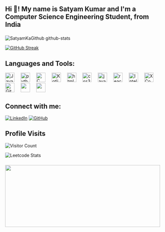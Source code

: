 <h2 align="left">Hi 👋! My name is Satyam Kumar and I'm a Computer Science Engineering Student, from India</h2>

###


![SatyamKaGithub github-stats](https://stats.dooboo.io/api/github-stats?login=SatyamKaGithub)

[![GitHub Streak](https://streak-stats.demolab.com?user=SatyamKaGithub&theme=cobalt)](https://git.io/streak-stats)
###
<div align="left">
  <h2> Languages and Tools: </h2>
  <img src="https://cdn.jsdelivr.net/gh/devicons/devicon/icons/java/java-original.svg" height="30" alt="Java" />
  <img width="12" />
  <img src="https://cdn.jsdelivr.net/gh/devicons/devicon/icons/python/python-original.svg" height="30" alt="python logo"  />
  <img width="12" />
  <img src="https://cdn.jsdelivr.net/gh/devicons/devicon/icons/c/c-original.svg" height="30" alt="C" />
  <img width="12" />
  <img src="https://cdn.jsdelivr.net/gh/devicons/devicon/icons/kotlin/kotlin-original.svg" height="30" alt="Kotlin" />
  <img width="12" />
  <img src="https://cdn.jsdelivr.net/gh/devicons/devicon/icons/html5/html5-original.svg" height="30" alt="html5 logo"  />
  <img width="12" />
  <img src="https://cdn.jsdelivr.net/gh/devicons/devicon/icons/css3/css3-original.svg" height="30" alt="css3 logo"  />
  <img width="12" />
  <img src="https://cdn.jsdelivr.net/gh/devicons/devicon/icons/javascript/javascript-original.svg" height="30" alt="javascript"  />
  <img width="12" />
  <img src="https://cdn.jsdelivr.net/gh/devicons/devicon/icons/react/react-original.svg" height="30" alt="react logo"  />
  <img width="12" />
  <img src="https://resources.jetbrains.com/storage/products/company/brand/logos/IntelliJ_IDEA_icon.svg" height="30" alt="IntelliJ Idea" />
  <img width="12" />
  <img src="https://cdn.jsdelivr.net/gh/devicons/devicon/icons/xcode/xcode-original.svg" height="30" alt="XCode" />
  <img width="12" />
  <img src="https://cdn.jsdelivr.net/gh/devicons/devicon/icons/git/git-original.svg" height="30" alt="Git" />
  <img width="12" />
  <img src="https://cdn.jsdelivr.net/gh/devicons/devicon/icons/vscode/vscode-original.svg" height="30" />
  <img width="12" />
  <img src="https://cdn.jsdelivr.net/gh/devicons/devicon/icons/blender/blender-original.svg" height="30" />
</div>

###

<div align="left">
  <h2>Connect with me: </h2>

[![LinkedIn](https://img.shields.io/badge/LinkedIn-blue)](https://www.linkedin.com/in/satyam-kumar-505861253)
[![GitHub](https://img.shields.io/github/followers/SatyamKaGithub?label=Follow%20%40SatyamKaGithub&style=social)](https://github.com/SatyamKaGithub)
###
<h2>Profile Visits</h2>

![Visitor Count](https://profile-counter.glitch.me/SatyamKaGithub/count.svg)

</div>

![Leetcode Stats](https://leetcard.jacoblin.cool/SatyamKaLeetCode)

###

<img height="200" width="500" src="https://media.giphy.com/media/7NoNw4pMNTvgc/giphy.gif"  />
